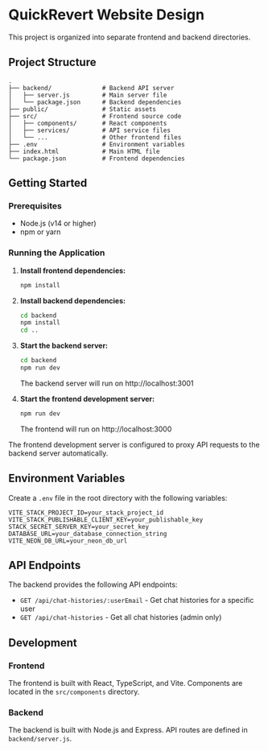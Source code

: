# QuickRevert Website Design

This project is organized into separate frontend and backend directories.

## Project Structure

```
.
├── backend/              # Backend API server
│   ├── server.js         # Main server file
│   └── package.json      # Backend dependencies
├── public/               # Static assets
├── src/                  # Frontend source code
│   ├── components/       # React components
│   ├── services/         # API service files
│   └── ...               # Other frontend files
├── .env                  # Environment variables
├── index.html            # Main HTML file
└── package.json          # Frontend dependencies
```

## Getting Started

### Prerequisites
- Node.js (v14 or higher)
- npm or yarn

### Running the Application

1. **Install frontend dependencies:**
   ```bash
   npm install
   ```

2. **Install backend dependencies:**
   ```bash
   cd backend
   npm install
   cd ..
   ```

3. **Start the backend server:**
   ```bash
   cd backend
   npm run dev
   ```
   The backend server will run on http://localhost:3001

4. **Start the frontend development server:**
   ```bash
   npm run dev
   ```
   The frontend will run on http://localhost:3000

The frontend development server is configured to proxy API requests to the backend server automatically.

## Environment Variables

Create a `.env` file in the root directory with the following variables:

```
VITE_STACK_PROJECT_ID=your_stack_project_id
VITE_STACK_PUBLISHABLE_CLIENT_KEY=your_publishable_key
STACK_SECRET_SERVER_KEY=your_secret_key
DATABASE_URL=your_database_connection_string
VITE_NEON_DB_URL=your_neon_db_url
```

## API Endpoints

The backend provides the following API endpoints:

- `GET /api/chat-histories/:userEmail` - Get chat histories for a specific user
- `GET /api/chat-histories` - Get all chat histories (admin only)

## Development

### Frontend
The frontend is built with React, TypeScript, and Vite. Components are located in the `src/components` directory.

### Backend
The backend is built with Node.js and Express. API routes are defined in `backend/server.js`.